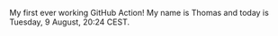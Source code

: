 My first ever working GitHub Action!
My name is Thomas and today is Tuesday, 9 August, 20:24 CEST. 
